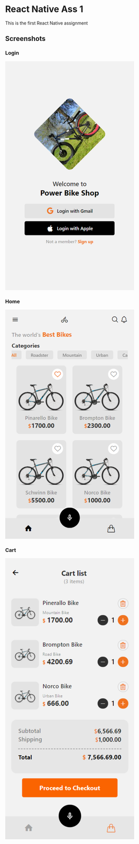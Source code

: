 # React Native Ass 1

This is the first React Native assignment

## Screenshots

### Login
<img src='./screenshots/login_screen.png' width=414 alt='Screenshot of Login screen'>

### Home
<img src='./screenshots/home_screen.png' width=414 alt='Screenshot of Home screen'>

### Cart
<img src='./screenshots/cart_screen.png' width=414 alt='Screenshot of Cart screen'>